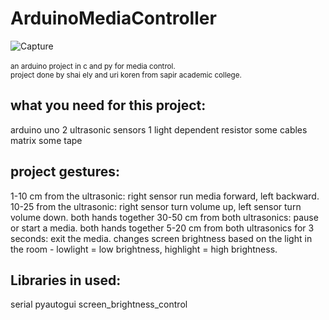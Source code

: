 # ArduinoMediaController  
![Capture](https://user-images.githubusercontent.com/55280978/137301444-8ed637ee-f7ff-42fc-adc5-d74d866ff1f7.PNG)
<br/><br/>
<small>an arduino project in c and py for media control.  
project done by shai ely and uri koren from sapir academic college.</small>  


<h2>what you need for this project:</h2>  
arduino uno   
2 ultrasonic sensors   
1 light dependent resistor  
some cables  
matrix  
some tape  



<h2>project gestures:</h2>
1-10 cm from the ultrasonic: right sensor run media forward, left backward.  
10-25 from the ultrasonic: right sensor turn volume up, left sensor turn volume down.  
both hands together 30-50 cm from both ultrasonics: pause or start a media.  
both hands together 5-20 cm from both ultrasonics for 3 seconds: exit the media.  
changes screen brightness based on the light in the room - lowlight = low brightness, highlight = high brightness.  
   

<h2>Libraries in used:</h2>
serial  
pyautogui  
screen_brightness_control  
  
